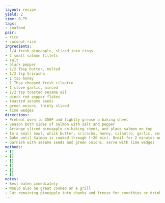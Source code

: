 ```yaml
---
layout: recipe
yield: 2
time: 0.75
tags:
- seafood
pair:
- rice
- coconut rice
ingredients:
- 1/4 fresh pineapple, sliced into rings
- 2 small salmon fillets
- salt
- black pepper
- 1/2 Tbsp butter, melted
- 1/2 tsp Sriracha
- 1 tsp honey
- 1 Tbsp chopped fresh cilantro
- 1 clove garlic, minced
- 1/2 tsp toasted sesame oil
- pinch red pepper flakes
- toasted sesame seeds
- green onions, thinly sliced
- lime wedges
directions:
- Preheat oven to 350F and lightly grease a baking sheet
- Season both sides of salmon with salt and pepper
- Arrange sliced pineapple on baking sheet, and place salmon on top
- In a small bowl, whisk butter, sriracha, honey, cilantro, garlic, sesame oil, and red pepper flakes. Brush over salmon
- Bake until Salmon is cooked through (~20 min). Broil for 2 minutes until salmon is lightly golden
- Garnish with sesame seeds and green onions, serve with lime wedges
methods:
- []
- []
- []
- []
- []
- []
notes:
- Best eaten immediately
- Would also be great cooked on a grill
- Cut remaining pineapple into chunks and freeze for smoothies or drinks!
---
```

